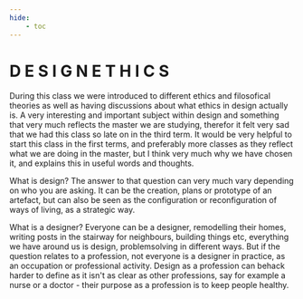 ```yaml
---
hide:
    - toc
---
```


# D E S I G N  E T H I C S

During this class we were introduced to different ethics and filosofical theories as well as having discussions about what ethics in design actually is. A very interesting and important subject within design and something that very much reflects the master we are studying, therefor it felt very sad that we had this class so late on in the third term. It would be very helpful to start this class in the first terms, and preferably more classes as they reflect what we are doing in the master, but I think very much why we have chosen it, and explains this in useful words and thoughts. 

What is design? The answer to that question can very much vary depending on who you are asking. It can be the creation, plans or prototype of an artefact, but can also be seen as the configuration or reconfiguration of ways of living, as a strategic way. 

What is a designer? Everyone can be a designer, remodelling their homes, writing posts in the stairway for neighbours, building things etc, everything we have around us is design, problemsolving in different ways. But if the question relates to a profession, not everyone is a designer in practice, as an occupation or professional activity. Design as a profession can behack harder to define as it isn't as clear as other professions, say for example a nurse or a doctor - their purpose as a profession is to keep people healthy.